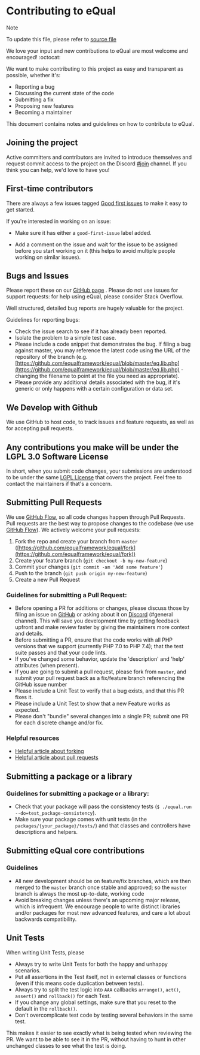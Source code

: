 # Contributing to eQual

> [!NOTE]
> To update this file, please refer to [source file](https://github.com/yesbabylon/doc/blob/main/eQual-framework-contributing.md)

We love your input and new contributions to eQual are most welcome and encouraged! :octocat:

We want to make contributing to this project as easy and transparent as possible, whether it's:

- Reporting a bug
- Discussing the current state of the code
- Submitting a fix
- Proposing new features
- Becoming a maintainer

This document contains notes and guidelines on how to contribute to eQual.

## Joining the project

Active committers and contributors are invited to introduce themselves and request commit access to the project on the
Discord [#join](https://discord.com/invite/xNAXyhbYBp) channel. If you think you can help, we'd love to have you!

## First-time contributors

There are always a few issues
tagged [Good first issues](https://github.com/equalframework/equal/labels/good%20first%20issue) to make it easy to get
started.

If you're interested in working on an issue:

* Make sure it has either a `good-first-issue` label added.

* Add a comment on the issue and wait for the issue to be assigned before you start working on it (this helps to avoid
  multiple people working on similar issues).

## Bugs and Issues

Please report these on our [GitHub page](https://github.com/equalframework/equal/issues) . Please do not use issues for
support requests: for help using eQual, please consider Stack Overflow.

Well structured, detailed bug reports are hugely valuable for the project.

Guidelines for reporting bugs:

* Check the issue search to see if it has already been reported.
* Isolate the problem to a simple test case.
* Please include a code snippet that demonstrates the bug. If filing a bug against master, you may reference the latest
  code using the URL of the repository of the branch (e.g.
  [https://github.com/equalframework/equal/blob/master/eq.lib.php](https://github.com/equalframework/equal/blob/master/eq.lib.php) - changing the filename to point at the file you need
  as appropriate).
* Please provide any additional details associated with the bug, if it's generic or only happens with a certain
  configuration or data set.

## We Develop with Github

We use GitHub to host code, to track issues and feature requests, as well as for accepting pull requests.

## Any contributions you make will be under the LGPL 3.0 Software License

In short, when you submit code changes, your submissions are understood to be under the
same [LGPL License](https://www.gnu.org/licenses/lgpl-3.0.en.html) that covers the project. Feel free to contact the
maintainers if that's a concern.

## Submitting Pull Requests

We use [GitHub Flow](https://guides.github.com/introduction/flow/index.html), so all code changes happen through Pull
Requests.
Pull requests are the best way to propose changes to the codebase (we
use [GitHub Flow](https://guides.github.com/introduction/flow/index.html)). We actively welcome your pull requests:

1. Fork the repo and create your branch from
   `master` ([https://github.com/equalframework/equal/fork](https://github.com/equalframework/equal/fork))
2. Create your feature branch (`git checkout -b my-new-feature`)
3. Commit your changes (`git commit -am 'Add some feature'`)
3. Push to the branch (`git push origin my-new-feature`)
6. Create a new Pull Request

### Guidelines for submitting a Pull Request:

* Before opening a PR for additions or changes, please discuss those by filing an issue
  on [GitHub](https://github.com/equalframework/equal/issues) or asking about it
  on [Discord](https://discord.gg/xNAXyhbYBp) (#general channel). This will save you development time by getting
  feedback upfront and make review faster by giving the maintainers more context and details.
* Before submitting a PR, ensure that the code works with all PHP versions that we support (currently PHP 7.0 to PHP
  7.4); that the test suite passes and that your code lints.
* If you've changed some behavior, update the 'description' and 'help' attributes (when present).
* If you are going to submit a pull request, please fork from `master`, and submit your pull request back as a
  fix/feature branch referencing the GitHub issue number
* Please include a Unit Test to verify that a bug exists, and that this PR fixes it.
* Please include a Unit Test to show that a new Feature works as expected.
* Please don't "bundle" several changes into a single PR; submit one PR for each discrete change and/or fix.

### Helpful resources

* [Helpful article about forking](https://help.github.com/articles/fork-a-repo/ "Forking a GitHub repository")
* [Helpful article about pull requests](https://help.github.com/articles/using-pull-requests/ "Pull Requests")

## Submitting a package or a library

### Guidelines for submitting a package or a library:

* Check that your package will pass the consistency tests (`$ ./equal.run --do=test_package-consistency`).
* Make sure your package comes with unit tests (in the `packages/{your_package}/tests/`) and that classes and
  controllers have descriptions and helpers.

## Submitting eQual core contributions

### Guidelines

* All new development should be on feature/fix branches, which are then merged to the `master` branch once stable and
  approved; so the `master` branch is always the most up-to-date, working code
* Avoid breaking changes unless there's an upcoming major release, which is infrequent. We encourage people to write
  distinct libraries and/or packages for most new advanced features, and care a lot about backwards compatibility.

## Unit Tests

When writing Unit Tests, please

* Always try to write Unit Tests for both the happy and unhappy scenarios.
* Put all assertions in the Test itself, not in external classes or functions (even if this means code duplication
  between tests).
* Always try to split the test logic into ``AAA`` callbacks `arrange()`, `act()`, `assert()` and `rollback()` for each
  Test.
* If you change any global settings, make sure that you reset to the default in the `rollback()`.
* Don't overcomplicate test code by testing several behaviors in the same test.

This makes it easier to see exactly what is being tested when reviewing the PR. We want to be able to see it in the PR,
without having to hunt in other unchanged classes to see what the test is doing.
